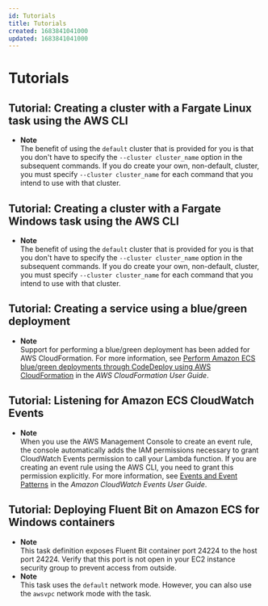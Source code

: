 ```yaml
---
id: Tutorials
title: Tutorials
created: 1683841041000
updated: 1683841041000
---
```

# Tutorials
## Tutorial: Creating a cluster with a Fargate Linux task using the AWS CLI

- **Note**  
The benefit of using the `default` cluster that is provided for you is that you don't have to specify the `--cluster cluster_name` option in the subsequent commands\. If you do create your own, non\-default, cluster, you must specify `--cluster cluster_name` for each command that you intend to use with that cluster\.


## Tutorial: Creating a cluster with a Fargate Windows task using the AWS CLI

- **Note**  
The benefit of using the `default` cluster that is provided for you is that you don't have to specify the `--cluster cluster_name` option in the subsequent commands\. If you do create your own, non\-default, cluster, you must specify `--cluster cluster_name` for each command that you intend to use with that cluster\.


## Tutorial: Creating a service using a blue/green deployment

- **Note**  
Support for performing a blue/green deployment has been added for AWS CloudFormation\. For more information, see [Perform Amazon ECS blue/green deployments through CodeDeploy using AWS CloudFormation](https://docs.aws.amazon.com/AWSCloudFormation/latest/UserGuide/blue-green.html) in the *AWS CloudFormation User Guide*\.


## Tutorial: Listening for Amazon ECS CloudWatch Events

- **Note**  
When you use the AWS Management Console to create an event rule, the console automatically adds the IAM permissions necessary to grant CloudWatch Events permission to call your Lambda function\. If you are creating an event rule using the AWS CLI, you need to grant this permission explicitly\. For more information, see [Events and Event Patterns](https://docs.aws.amazon.com/AmazonCloudWatch/latest/events/CloudWatchEventsandEventPatterns.html) in the *Amazon CloudWatch Events User Guide*\.


## Tutorial: Deploying Fluent Bit on Amazon ECS for Windows containers

- **Note**  
This task definition exposes Fluent Bit container port 24224 to the host port 24224\. Verify that this port is not open in your EC2 instance security group to prevent access from outside\.
- **Note**  
This task uses the `default` network mode\. However, you can also use the `awsvpc` network mode with the task\.

